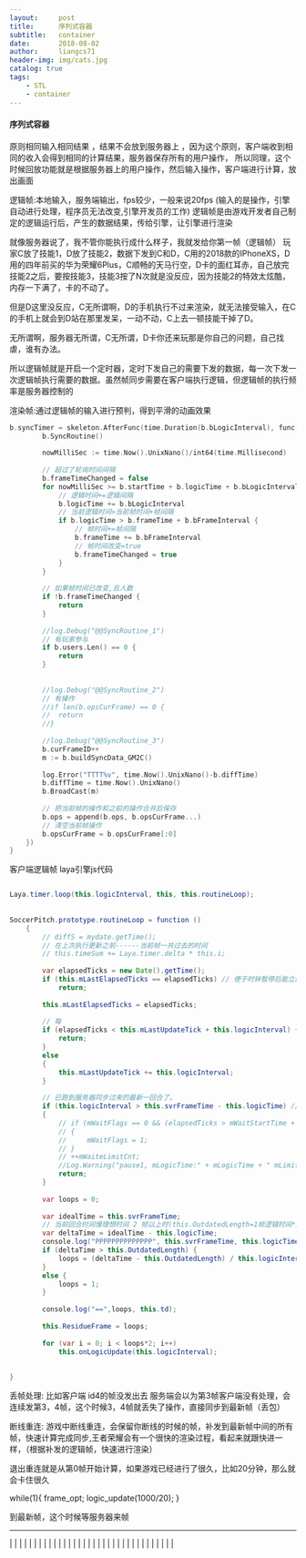 ```yaml
---
layout:     post
title:      序列式容器
subtitle:   container
date:       2018-08-02
author:     liangcs71
header-img: img/cats.jpg
catalog: true
tags:
    - STL
    - container
---
```


#### 序列式容器

原则相同输入相同结果 ，结果不会放到服务器上 ，因为这个原则，客户端收到相同的收入会得到相同的计算结果，服务器保存所有的用户操作，
所以同理，这个时候回放功能就是根据服务器上的用户操作，然后输入操作，客户端进行计算，放出画面

逻辑帧:本地输入，服务端输出，fps较少，一般来说20fps (输入的是操作，引擎自动进行处理，程序员无法改变,引擎开发员的工作)
逻辑帧是由游戏开发者自己制定的逻辑运行后，产生的数据结果，传给引擎，让引擎进行渲染

就像服务器说了，我不管你能执行成什么样子，我就发给你第一帧（逻辑帧） 玩家C放了技能1，D放了技能2，数据下发到C和D，C用的2018款的IPhoneXS，D用的四年前买的华为荣耀6Plus，C顺畅的天马行空，D卡的面红耳赤，自己放完技能2之后，要按技能3，技能3按了N次就是没反应，因为技能2的特效太炫酷，内存一下满了，卡的不动了。

但是D这里没反应，C无所谓啊，D的手机执行不过来渲染，就无法接受输入，在C的手机上就会到D站在那里发呆，一动不动，C上去一顿技能干掉了D。

无所谓啊，服务器无所谓，C无所谓，D卡你还来玩那是你自己的问题，自己找虐，谁有办法。

所以逻辑帧就是开启一个定时器，定时下发自己的需要下发的数据，每一次下发一次逻辑帧执行需要的数据。虽然帧同步需要在客户端执行逻辑，但逻辑帧的执行频率是服务器控制的



渲染帧:通过逻辑帧的输入进行预判，得到平滑的动画效果

```c++
b.syncTimer = skeleton.AfterFunc(time.Duration(b.bLogicInterval), func() {
		b.SyncRoutine()
 
		nowMilliSec := time.Now().UnixNano()/int64(time.Millisecond)
 
		// 超过了轮询时间间隔
		b.frameTimeChanged = false
		for nowMilliSec >= b.startTime + b.logicTime + b.bLogicInterval {
			// 逻辑时间+=逻辑间隔
			b.logicTime += b.bLogicInterval
			// 当前逻辑时间>当前帧时间+帧间隔
			if b.logicTime > b.frameTime + b.bFrameInterval {
				// 帧时间+=帧间隔
				b.frameTime += b.bFrameInterval
				// 帧时间改变=true
				b.frameTimeChanged = true
			}
		}
 
		// 如果帧时间已改变,且人数
		if !b.frameTimeChanged {
			return
		}
 
		//log.Debug("@@SyncRoutine_1")
		// 有玩家参与
		if b.users.Len() == 0 {
			return
		}
 
 
		//log.Debug("@@SyncRoutine_2")
		// 有操作
		//if len(b.opsCurFrame) == 0 {
		//	return
		//}
 
		//log.Debug("@@SyncRoutine_3")
		b.curFrameID++
		m := b.buildSyncData_GM2C()
 
		log.Error("TTTT%v", time.Now().UnixNano()-b.diffTime)
		b.diffTime = time.Now().UnixNano()
		b.BroadCast(m)
 
		// 把当前帧的操作和之前的操作合并后保存
		b.ops = append(b.ops, b.opsCurFrame...)
		// 清空当前帧操作
		b.opsCurFrame = b.opsCurFrame[:0]
	})
}

```
客户端逻辑帧
laya引擎js代码
```java

Laya.timer.loop(this.logicInterval, this, this.routineLoop);
 
 
SoccerPitch.prototype.routineLoop = function ()
    {
        // diffS = mydate.getTime();
        // 在上次执行更新之前------当前帧一共过去的时间
        // this.timeSum += Laya.timer.delta * this.i;
 
        var elapsedTicks = new Date().getTime();
        if (this.mLastElapsedTicks == elapsedTicks) // 便于时钟暂停后能立即停下来，哪怕是上次暂停后mLastUpdateTick还远远小于elapsedTicks，也会暂停
			return;
 
        this.mLastElapsedTicks = elapsedTicks;
 
        // 每
        if (elapsedTicks < this.mLastUpdateTick + this.logicInterval) {
			return;
        }
        else
        {
            this.mLastUpdateTick += this.logicInterval;
        }
			
        // 已跑到服务器同步过来的最新一回合了。
        if (this.logicInterval > this.svrFrameTime - this.logicTime) // 不够逻辑更新间隔，等下一次
        {
            // if (mWaitFlags == 0 && (elapsedTicks > mWaitStartTime + 400)) // 等待超过400ms，则提示信号弱效果
            // {
            //     mWaitFlags = 1;
            // }
            // ++mWaiteLimitCnt;
            //Log.Warning("pause1, mLogicTime:" + mLogicTime + " mLimitTime:" + mLimitTime);
            return;
        }
 
        var loops = 0;
 
        var idealTime = this.svrFrameTime;
        // 当前回合时间慢理想时间 2 帧以上时(this.OutdatedLength=1帧逻辑时间*3)，本次更新需要多个回合(加速)
        var deltaTime = idealTime - this.logicTime;
        console.log("PPPPPPPPPPPPPP", this.svrFrameTime, this.logicTime, deltaTime, this.OutdatedLength);
        if (deltaTime > this.OutdatedLength) {
            loops = (deltaTime - this.OutdatedLength) / this.logicInterval + 1;
        }
        else {
            loops = 1;
        }
 
        console.log("==",loops, this.td);
 
        this.ResidueFrame = loops;
 
        for (var i = 0; i < loops*2; i++)
            this.onLogicUpdate(this.logicInterval);
 
    
}
```


丢帧处理: 比如客户端 id4的帧没发出去 服务端会以为第3帧客户端没有处理，会连续发第3，4帧，这个时候3，4帧就丢失了操作，直接同步到最新帧（丢包）

断线重连:
游戏中断线重连，会保留你断线的时候的帧，补发到最新帧中间的所有帧，快速计算完成同步,王者荣耀会有一个很快的渲染过程，看起来就跟快进一样，（根据补发的逻辑帧，快速进行渲染）

退出重连就是从第0帧开始计算，如果游戏已经进行了很久，比如20分钟，那么就会卡住很久

while(1){
	frame_opt;
	logic_update(1000/20);
}

到最新帧，这个时候等服务器来帧






------------------------------------------
|     |
|     |
|     |
|     |
|     |
|     |
|     |
|     |
|     |
|     |
|     |
|     |
|     |
|     |
|     |
|     |
|     |
